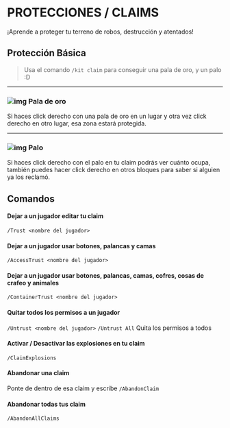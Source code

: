 # PROTECCIONES / CLAIMS 
¡Aprende a proteger tu terreno de robos, destrucción y atentados!

## Protección Básica

>Usa el comando `/kit claim` para conseguir una pala de oro, y un palo :D
- - -
### ![img](https://media.discordapp.net/attachments/1004710896037273700/1007773790362669138/IMG_20220812_233143_4_16x16.png) Pala de oro

Si haces click derecho con una pala de oro en un lugar y otra vez click derecho en otro lugar, esa zona estará protegida.
- - - 
### ![img](https://media.discordapp.net/attachments/1004710896037273700/1007779815430041630/Stick_inventory_16x16.png) Palo

Si haces click derecho con el palo en tu claim podrás ver cuánto ocupa, también puedes hacer click derecho en otros bloques para saber si alguien ya los reclamó.

## Comandos

#### Dejar a un jugador editar tu claim
`/Trust <nombre del jugador>`

#### Dejar a un jugador usar botones, palancas y camas
`/AccessTrust <nombre del jugador>`

#### Dejar a un jugador usar botones, palancas, camas, cofres, cosas de crafeo y animales
`/ContainerTrust <nombre del jugador>`

#### Quitar todos los permisos a un jugador
`/Untrust <nombre del jugador>`
`/Untrust All` Quita los permisos a todos

#### Activar / Desactivar las explosiones en tu claim
`/ClaimExplosions`

#### Abandonar una claim
Ponte de dentro de esa claim y escribe `/AbandonClaim`

#### Abandonar todas tus claim
`/AbandonAllClaims`
